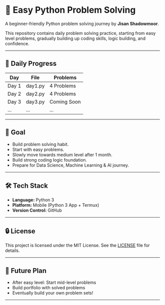 # 🐍 Easy Python Problem Solving

A beginner-friendly Python problem solving journey by **Jisan Shadowmoor**.

This repository contains daily problem solving practice, starting from easy level problems, gradually building up coding skills, logic building, and confidence.

---

## 📅 Daily Progress

| Day | File | Problems |
|-----|------|----------|
| Day 1 | day1.py | 4 Problems |
| Day 2 | day2.py | 4 Problems |
| Day 3 | day3.py | Coming Soon |
| ... | ... | ... |

---

## 🎯 Goal

- Build problem solving habit.
- Start with easy problems.
- Slowly move towards medium level after 1 month.
- Build strong coding logic foundation.
- Prepare for Data Science, Machine Learning & AI journey.

---

## 🛠 Tech Stack

- **Language:** Python 3
- **Platform:** Mobile (Python 3 App + Termux)
- **Version Control:** GitHub

---

## 🔒 License

This project is licensed under the MIT License. See the [LICENSE](LICENSE) file for details.

---

## 🚀 Future Plan

- After easy level: Start mid-level problems
- Build portfolio with solved problems
- Eventually build your own problem sets!

---
